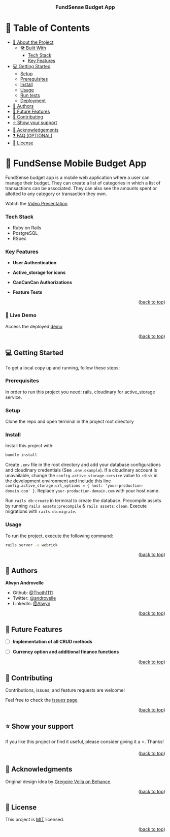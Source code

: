 <a name="readme-top"></a>

<div align="center">
<h3><b>FundSense Budget App</b></h3>
</div>

# 📗 Table of Contents

- [📖 About the Project](#about-project)
  - [🛠 Built With](#built-with)
    - [Tech Stack](#tech-stack)
    - [Key Features](#key-features)
  <!-- - [🚀 Live Demo](#live-demo) -->
- [💻 Getting Started](#getting-started)
  - [Setup](#setup)
  - [Prerequisites](#prerequisites)
  - [Install](#install)
  - [Usage](#usage)
  - [Run tests](#run-tests)
  - [Deployment](#triangular_flag_on_post-deployment)
- [👥 Authors](#authors)
- [🔭 Future Features](#future-features)
- [🤝 Contributing](#contributing)
- [⭐️ Show your support](#support)
- [🙏 Acknowledgements](#acknowledgements)
- [❓ FAQ (OPTIONAL)](#faq)
- [📝 License](#license)

# 📖 FundSense Mobile Budget App <a name="about-project"></a>

FundSense budget app is a mobile web application where a user can manage their budget. They can create a list of categories in which a list of transactions can be associated. They can also see the amounts spent or allotted to any category or transaction they own. 

Watch the [Video Presentation](https://www.loom.com/share/4198572db7fe4ee4afe6cd4c90c4df00)


### Tech Stack <a name="tech-stack"></a>

- Ruby on Rails
- PostgreSQL
- RSpec

### Key Features <a name="key-features"></a>

- **User Authentication**

- **Active_storage for icons**

- **CanCanCan Authorizations**

- **Feature Tests**

<p align="right">(<a href="#readme-top">back to top</a>)</p>

### 🚀 Live Demo
Access the deployed [demo](https://fundsense-budget-app.onrender.com)

<p align="right">(<a href="#readme-top">back to top</a>)</p>

## 💻 Getting Started <a name="getting-started"></a>

To get a local copy up and running, follow these steps:

### Prerequisites

In order to run this project you need: rails, cloudinary for active_storage service. 

### Setup

Clone the repo and open terminal in the project root directory

### Install

Install this project with:

```sh
bundle install
```

Create `.env` file in the root directory and add your database configurations and cloudinary credentials (See `.env.example`). If a cloudinary account is unavailable, change the `config.active_storage.service` value to `:disk` in the development environment and include this line `config.active_storage.url_options = { host: 'your-production-domain.com' }`. Replace `your-production-domain.com` with your host name. 

Run `rails db:create` in terminal to create the database.
Precompile assets by running `rails assets:precompile` & `rails assets:clean`.
Execute migrations with `rails db:migrate`.


### Usage

To run the project, execute the following command:

```sh
rails server -u webrick
```

<p align="right">(<a href="#readme-top">back to top</a>)</p>

## 👥 Authors <a name="authors"></a>

**Alwyn Androvelle**

- Github: [@Thoth1111](https://github.com/Thoth1111)
- Twitter: [@androvelle](https://twitter.com/androvelle)
- LinkedIn: [@Alwyn](https://linkedin.com/in/alwyn-androvelle-simiyu)

<p align="right">(<a href="#readme-top">back to top</a>)</p>

## 🔭 Future Features <a name="future-features"></a>

- [ ] **Implementation of all CRUD methods**

- [ ] **Currency option and additional finance functions**

<p align="right">(<a href="#readme-top">back to top</a>)</p>

## 🤝 Contributing <a name="contributing"></a>

Contributions, issues, and feature requests are welcome!

Feel free to check the [issues page](https://github.com/Thoth1111/Fundsense-budget-App/issues).

<p align="right">(<a href="#readme-top">back to top</a>)</p>

## ⭐️ Show your support <a name="support"></a>

If you like this project or find it useful, please consider giving it a ⭐️. Thanks!

<p align="right">(<a href="#readme-top">back to top</a>)</p>

## 🙏 Acknowledgments <a name="acknowledgements"></a>

Original design idea by [Gregoire Vella on Behance](https://www.behance.net/gregoirevella).


<p align="right">(<a href="#readme-top">back to top</a>)</p>

## 📝 License <a name="license"></a>

This project is [MIT](https://github.com/Thoth1111/Fundsense-budget-App/blob/development/LICENSE) licensed.

<p align="right">(<a href="#readme-top">back to top</a>)</p>
